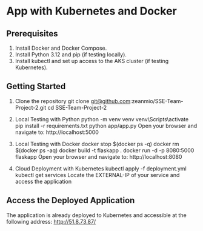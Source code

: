 # App with Kubernetes and Docker

## Prerequisites
1. Install Docker and Docker Compose.
2. Install Python 3.12 and pip (if testing locally).
3. Install kubectl and set up access to the AKS cluster (if testing Kubernetes).

## Getting Started
1. Clone the repository
    git clone git@github.com:zeanmio/SSE-Team-Project-2.git
    cd SSE-Team-Project-2

2. Local Testing with Python
    python -m venv venv
    venv\Scripts\activate
    pip install -r requirements.txt
    python app/app.py
    Open your browser and navigate to: http://localhost:5000

3. Local Testing with Docker
    docker stop $(docker ps -q)
    docker rm $(docker ps -aq)
    docker build -t flaskapp .
    docker run -d -p 8080:5000 flaskapp
    Open your browser and navigate to: http://localhost:8080

4. Cloud Deployment with Kubernetes
    kubectl apply -f deployment.yml
    kubectl get services
    Locate the EXTERNAL-IP of your service and access the application

## Access the Deployed Application
The application is already deployed to Kubernetes and accessible at the following address: http://51.8.73.87/
